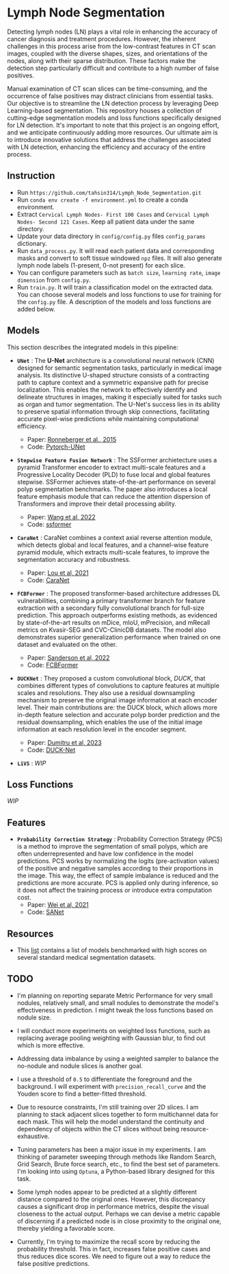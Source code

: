 # Lymph Node Segmentation

Detecting lymph nodes (LN) plays a vital role in enhancing the accuracy of cancer diagnosis and treatment procedures. However, the inherent challenges in this process arise from the low-contrast features in CT scan images, coupled with the diverse shapes, sizes, and orientations of the nodes, along with their sparse distribution. These factors make the detection step particularly difficult and contribute to a high number of false positives.

Manual examination of CT scan slices can be time-consuming, and the occurrence of false positives may distract clinicians from essential tasks. Our objective is to streamline the LN detection process by leveraging Deep Learning-based segmentation. This repository houses a collection of cutting-edge segmentation models and loss functions specifically designed for LN detection. It's important to note that this project is an ongoing effort, and we anticipate continuously adding more resources. Our ultimate aim is to introduce innovative solutions that address the challenges associated with LN detection, enhancing the efficiency and accuracy of the entire process.

## Instruction

- Run `https://github.com/tahsin314/Lymph_Node_Segmentation.git`
- Run `conda env create -f environment.yml` to create a conda environment.
- Extract `Cervical Lymph Nodes- First 100 Cases` and `Cervical Lymph Nodes- Second 121 Cases`. Keep all patient data under the same directory.
- Update your data directory in `config/config.py` files `config_params` dictionary.
- Run `data_process.py`. It will read each patient data and corresponding masks and convert to soft tissue windowed `npz` files. It will also generate lymph node labels (1-present, 0-not present) for each slice.
- You can configure parameters such as `batch size`, `learning rate`, `image dimension` from `config.py`.
- Run `train.py`. It will train a classification model on the extracted data. You can choose several models and loss functions to use for training for the `config.py` file. A description of the models and loss functions are added below.

## Models

This section describes the integrated models in this pipeline:

- **`UNet`** : The **U-Net** architecture is a convolutional neural network (CNN) designed for semantic segmentation tasks, particularly in medical image analysis. Its distinctive U-shaped structure consists of a contracting path to capture context and a symmetric expansive path for precise localization. This enables the network to effectively identify and delineate structures in images, making it especially suited for tasks such as organ and tumor segmentation. The U-Net's success lies in its ability to preserve spatial information through skip connections, facilitating accurate pixel-wise predictions while maintaining computational efficiency.
  - Paper: [Ronneberger et al., 2015][unet]
  - Code: [Pytorch-UNet][unet_code]

- **`Stepwise Feature Fusion Network`** : The SSFormer archietecture uses a pyramid Transformer encoder to extract multi-scale features and a Progressive Locality Decoder (PLD) to fuse local and global features stepwise. SSFormer achieves state-of-the-art performance on several polyp segmentation benchmarks. The paper also introduces a local feature emphasis module that can reduce the attention dispersion of Transformers and improve their detail processing ability.
  - Paper: [Wang et al, 2022][ssformer]
  - Code: [ssformer][ssformer_code]

- **`CaraNet`** : CaraNet combines a context axial reverse attention module, which detects global and local features, and a channel-wise feature pyramid module, which extracts multi-scale features, to improve the segmentation accuracy and robustness.  
  - Paper: [Lou et al, 2021][caranet]
  - Code: [CaraNet][caranet_code]

- **`FCBFormer`** : The proposed transformer-based architecture addresses DL vulnerabilities, combining a primary transformer branch for feature extraction with a secondary fully convolutional branch for full-size prediction. This approach outperforms existing methods, as evidenced by state-of-the-art results on mDice, mIoU, mPrecision, and mRecall metrics on Kvasir-SEG and CVC-ClinicDB datasets. The model also demonstrates superior generalization performance when trained on one dataset and evaluated on the other.
  - Paper: [Sanderson et al, 2022][fcbformer]
  - Code: [FCBFormer][fcbformer_code]

- **`DUCKNet`** : They proposed a custom convolutional block, *DUCK*, that combines different types of convolutions to capture features at multiple scales and resolutions. They also use a residual downsampling mechanism to preserve the original image information at each encoder level. Their main contributions are:
the DUCK block, which allows more in-depth feature selection and accurate polyp border prediction and the residual downsampling, which enables the use of the initial image information at each resolution level in the encoder segment.

  - Paper: [Dumitru et al, 2023][duck]
  - Code: [DUCK-Net][duck_code]

- **`LiVS`** : *WIP*

## Loss Functions

*WIP*

## Features

- **`Probability Correction Strategy`** : Probability Correction Strategy (PCS) is a method to improve the segmentation of small polyps, which are often underrepresented and have low confidence in the model predictions. PCS works by normalizing the logits (pre-activation values) of the positive and negative samples according to their proportions in the image. This way, the effect of sample imbalance is reduced and the predictions are more accurate. PCS is applied only during inference, so it does not affect the training process or introduce extra computation cost.
  - Paper: [Wei et al, 2021][sam]
  - Code: [SANet][sam_code]

## Resources

- This [list][segmentation_etis] contains a list of models benchmarked with high scores on several standard medical segmentation datasets.
  
## TODO

- I'm planning on reporting separate Metric Performance for very small nodules, relatively small, and small nodules to demonstrate the model's effectiveness in prediction. I might tweak the loss functions based on nodule size.

- I will conduct more experiments on weighted loss functions, such as replacing average pooling weighting with Gaussian blur, to find out which is more effective.

- Addressing data imbalance by using a weighted sampler to balance the no-nodule and nodule slices is another goal.

- I use a threshold of `0.5` to differentiate the foreground and the background. I will experiment with `precision_recall_curve` and the Youden score to find a better-fitted threshold.

- Due to resource constraints, I'm still training over 2D slices. I am planning to stack adjacent slices together to form multichannel data for each mask. This will help the model understand the continuity and dependency of objects within the CT slices without being resource-exhaustive.

- Tuning parameters has been a major issue in my experiments. I am thinking of parameter sweeping through methods like Random Search, Grid Search, Brute force search, etc., to find the best set of parameters. I'm looking into using `Optuna`, a Python-based library designed for this task.

- Some lymph nodes appear to be predicted at a slightly different distance compared to the original ones. However, this discrepancy causes a significant drop in performance metrics, despite the visual closeness to the actual output. Perhaps we can devise a metric capable of discerning if a predicted node is in close proximity to the original one, thereby yielding a favorable score.

- Currently, I'm trying to maximize the recall score by reducing the probability threshold. This in fact, increases false positive cases and thus reduces dice scores. We need to figure out a way to reduce the false positive predictions.

[unet]: https://arxiv.org/abs/1505.04597
[unet_code]: https://github.com/milesial/Pytorch-UNet
[ssformer]: https://arxiv.org/pdf/2203.03635.pdf
[ssformer_code]: https://github.com/Qiming-Huang/ssformer
[caranet]: https://arxiv.org/ftp/arxiv/papers/2108/2108.07368.pdf
[caranet_code]: https://github.com/AngeLouCN/CaraNet
[fcbformer]: https://arxiv.org/pdf/2208.08352.pdf
[fcbformer_code]: https://github.com/ESandML/FCBFormer
[sam]: https://arxiv.org/pdf/2108.00882.pdf
[sam_code]: https://github.com/weijun88/SANet
[segmentation_etis]: https://paperswithcode.com/sota/medical-image-segmentation-on-etis
[duck]: https://arxiv.org/ftp/arxiv/papers/2311/2311.02239.pdf
[duck_code]: https://github.com/RazvanDu/DUCK-Net